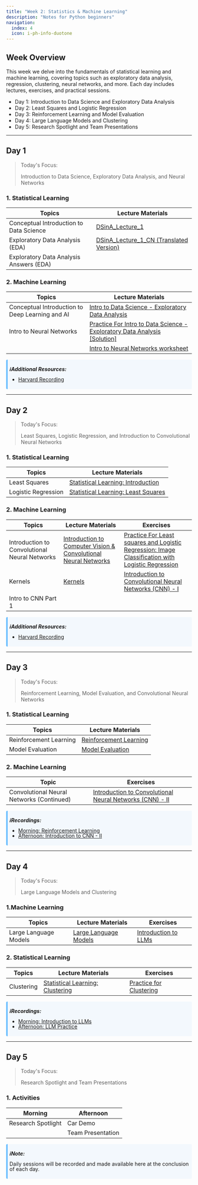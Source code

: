 ```yaml
---
title: "Week 2: Statistics & Machine Learning"
description: "Notes for Python beginners"
navigation:
  index: 4
  icon: i-ph-info-duotone
---
```


## Week Overview

This week we delve into the fundamentals of statistical learning and machine learning, covering topics such as exploratory data analysis, regression, clustering, neural networks, and more. Each day includes lectures, exercises, and practical sessions.

- Day 1: Introduction to Data Science and Exploratory Data Analysis
- Day 2: Least Squares and Logistic Regression
- Day 3: Reinforcement Learning and Model Evaluation
- Day 4: Large Language Models and Clustering
- Day 5: Research Spotlight and Team Presentations

---

## Day 1

> Today's Focus: 
> 
> Introduction to Data Science, Exploratory Data Analysis, and Neural Networks

### 1. Statistical Learning

| Topics | Lecture Materials |
|--------|-------------------|
| Conceptual Introduction to Data Science | [DSinA_Lecture_1](https://docs.qq.com/slide/DTVJ6a0xwRkVFcmtG) |
| Exploratory Data Analysis (EDA) | [DSinA_Lecture_1_CN (Translated Version)](https://docs.qq.com/slide/DTW54ZFBpRmZzU2R6) |
| Exploratory Data Analysis Answers (EDA) | |

### 2. Machine Learning

| Topics | Lecture Materials |
|--------|-------------------|
| Conceptual Introduction to Deep Learning and AI | [Intro to Data Science - Exploratory Data Analysis](https://www.kaggle.com/code/lewisqu/ai-day-1-1-eda) |
| Intro to Neural Networks | [Practice For Intro to Data Science - Exploratory Data Analysis [Solution]](https://www.kaggle.com/code/lewisqu/ai-day-1-1-eda-solution) |
| | [Intro to Neural Networks worksheet](https://docs.qq.com/document/DTEZuaGllRE50T2pN) |

<div style="border-left: 4px solid #68bdff; background-color: #f3f8fd; padding: 5px; border-radius: 3px; margin-top: 10px; line-height: 1;">

***ℹ️Additional Resources:***
- [Harvard Recording](https://harvard.zoom.us/rec/share/0yb8IVy-pb1KKI4_ZeXalgBXB1InqAUHyNxIo2ziPjUO-8qgX7oH6I1GGag5iuiw.9XymAgwQilDKhTjj)

</div>

---

## Day 2

> Today's Focus:
> 
> Least Squares, Logistic Regression, and Introduction to Convolutional Neural Networks

### 1. Statistical Learning

| Topics | Lecture Materials |
|--------|-------------------|
| Least Squares | [Statistical Learning: Introduction](https://docs.qq.com/slide/DTWN0Y0Nhb0FhSXRY) |
| Logistic Regression | [Statistical Learning: Least Squares](https://docs.qq.com/slide/DTWZFUlZkVk1DRURn) |

### 2. Machine Learning

| Topics | Lecture Materials | Exercises |
|--------|-------------------|-----------|
| Introduction to Convolutional Neural Networks | [Introduction to Computer Vision & Convolutional Neural Networks](https://docs.qq.com/slide/DTVNYeGd6ZWxRQ3Vn) | [Practice For Least squares and Logistic Regression: Image Classification with Logistic Regression](https://www.kaggle.com/code/lewisqu/ai-day-2-1-logistic-regression) |
| Kernels | [Kernels](https://docs.qq.com/sheet/DTWFIdGFlTlRCY1hw?tab=BB08J2) | [Introduction to Convolutional Neural Networks (CNN) - I](https://www.kaggle.com/code/lewisqu/ai-day-2-2-intro-to-cnn-i) |
| Intro to CNN Part 1 | |

<div style="border-left: 4px solid #68bdff; background-color: #f3f8fd; padding: 5px; border-radius: 3px; margin-top: 10px; line-height: 1;">

***ℹ️Additional Resources:***
- [Harvard Recording](https://harvard.zoom.us/rec/share/_VH_gOp2HNgDMH68CWWGUBsfbkisdEBWT9KH0rMYsxamwVP27d4Zn0Mz9GAsTlYt.YHsO_rWc1wF3dryF)

</div>

---

## Day 3

> Today's Focus:
>
> Reinforcement Learning, Model Evaluation, and Convolutional Neural Networks

### 1. Statistical Learning

| Topics | Lecture Materials |
|--------|-------------------|
| Reinforcement Learning | [Reinforcement Learning](https://docs.qq.com/slide/DTWtCSW11Rm5UeFBR) |
| Model Evaluation | [Model Evaluation](https://docs.qq.com/slide/DTWVMeHpqdlB0ektW) |

### 2. Machine Learning

| Topic | Exercises |
|-------|-----------|
| Convolutional Neural Networks (Continued) | [Introduction to Convolutional Neural Networks (CNN) - II](https://www.kaggle.com/code/lewisqu/ai-day-3-1-intro-to-cnn-ii) |

<div style="border-left: 4px solid #68bdff; background-color: #f3f8fd; padding: 5px; border-radius: 3px; margin-top: 10px; line-height: 1;">

***ℹ️Recordings:***
- [Morning: Reinforcement Learning](https://celehssummercamp-my.sharepoint.com/:v:/g/personal/parse_celehssummercamp_onmicrosoft_com/EVewqSsIO7NKlDBPLXOsIwQBnly05RAaxMrYtluWx-7dUQ)
- [Afternoon: Introduction to CNN - II](https://celehssummercamp-my.sharepoint.com/:v:/g/personal/parse_celehssummercamp_onmicrosoft_com/EeED1OmWErdKtntguL5S0V0BqnhPucpb2rPqCLGDddDA0w)

</div>

---

## Day 4

> Today's Focus:
>
> Large Language Models and Clustering

### 1.Machine Learning

| Topics | Lecture Materials | Exercises |
|--------|-------------------|-----------|
| Large Language Models | [Large Language Models](https://docs.qq.com/slide/DTXlwYnJLUkVJekdC) | [Introduction to LLMs](https://www.kaggle.com/code/lewisqu/ai-day-4-2-intro-to-llms) |

### 2. Statistical Learning

| Topics | Lecture Materials | Exercises |
|--------|-------------------|-----------|
| Clustering | [Statistical Learning: Clustering](https://docs.qq.com/slide/DTVBld1FmSFF2eGN6) | [Practice for Clustering](https://www.kaggle.com/code/lewisqu/ai-day-4-1-clustering) |

<div style="border-left: 4px solid #68bdff; background-color: #f3f8fd; padding: 5px; border-radius: 3px; margin-top: 10px; line-height: 1;">

***ℹ️Recordings:***
- [Morning: Introduction to LLMs](https://celehssummercamp-my.sharepoint.com/:v:/g/personal/parse_celehssummercamp_onmicrosoft_com/EeQ7Uwr4t6dPtV4fBfZDncIBgRTZkL04v9F3OrmGDxX-Gw)
- [Afternoon: LLM Practice](https://celehssummercamp-my.sharepoint.com/:v:/g/personal/parse_celehssummercamp_onmicrosoft_com/EVkudiuH9xhHizGt3e7QnQEBaamBjIjWfNdBgBjAXynEPw)

</div>

---

## Day 5

> Today's Focus:
>
> Research Spotlight and Team Presentations

### 1. Activities

| Morning | Afternoon |
|---------|-----------|
| Research Spotlight | Car Demo |
| | Team Presentation |

<div style="border-left: 4px solid #68bdff; background-color: #f3f8fd; padding: 5px; border-radius: 3px; margin-top: 10px; line-height: 1;">

***ℹ️Note:***

Daily sessions will be recorded and made available here at the conclusion of each day.

</div>
